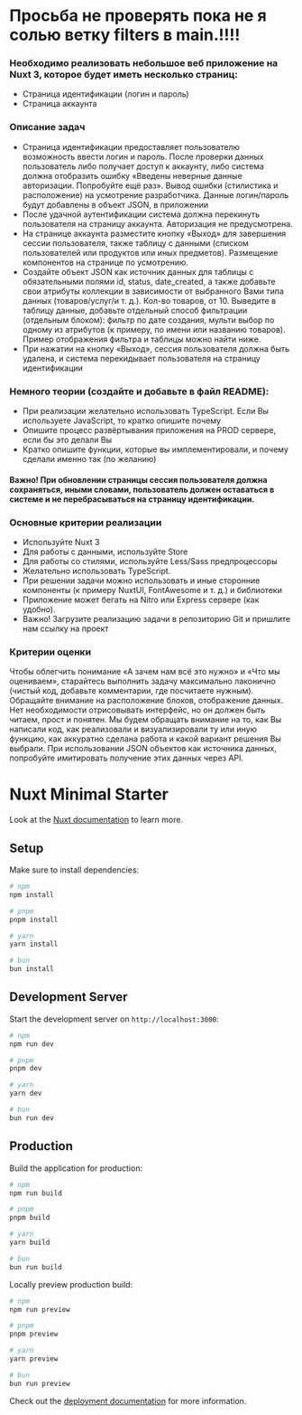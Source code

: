 # Просьба не проверять пока не я солью ветку filters в main.!!!!

### Необходимо реализовать небольшое веб приложение на Nuxt 3, которое будет иметь несколько страниц:

- Cтраница идентификации (логин и пароль)
- Cтраница аккаунта

### Описание задач

- Страница идентификации предоставляет пользователю возможность ввести логин
  и пароль. После проверки данных пользователь либо получает доступ к аккаунту,
  либо система должна отобразить ошибку «Введены неверные данные
  авторизации. Попробуйте ещё раз». Вывод ошибки (стилистика и расположение)
  на усмотрение разработчика. Данные логин/пароль будут добавлены в объект
  JSON, в приложении
- После удачной аутентификации система должна перекинуть пользователя на
  страницу аккаунта. Авторизация не предусмотрена.
- На странице аккаунта разместите кнопку «Выход» для завершения сессии
  пользователя, также таблицу с данными (списком пользователей или продуктов
  или иных предметов). Размещение компонентов на странице по усмотрению.
- Создайте объект JSON как источник данных для таблицы с обязательными полями
  id, status, date_created, а также добавьте свои атрибуты коллекции в зависимости
  от выбранного Вами типа данных (товаров/услуг/и т. д.). Кол-во товаров, от 10.
  Выведите в таблицу данные, добавьте отдельный способ фильтрации (отдельным
  блоком): фильтр по дате создания, мульти выбор по одному из атрибутов (к
  примеру, по имени или названию товаров). Пример отображения фильтра и
  таблицы можно найти ниже.
- При нажатии на кнопку «Выход», сессия пользователя должна быть удалена, и
  система перекидывает пользователя на страницу идентификации

### Немного теории (создайте и добавьте в файл README):

- При реализации желательно использовать TypeScript. Если Вы используете JavaScript, то кратко опишите почему
- Опишите процесс развёртывания приложения на PROD сервере, если бы это делали Вы
- Кратко опишите функции, которые вы имплементировали, и почему сделали именно так (по желанию)

#### Важно! При обновлении страницы сессия пользователя должна сохраняться, иными словами, пользователь должен оставаться в системе и не перебрасываться на страницу идентификации.

### Основные критерии реализации

- Используйте Nuxt 3
- Для работы с данными, используйте Store
- Для работы со стилями, используйте Less/Sass предпроцессоры
- Желательно использовать TypeScript.
- При решении задачи можно использовать и иные сторонние компоненты (к примеру NuxtUI, FontAwesome и т. д.) и библиотеки
- Приложение может бегать на Nitro или Express сервере (как удобно).
- Важно! Загрузите реализацию задачи в репозиторию Git и пришлите нам ссылку
  на проект

### Критерии оценки

Чтобы облегчить понимание «А зачем нам всё это нужно» и «Что мы оцениваем»,
старайтесь выполнить задачу максимально лаконично (чистый код, добавьте
комментарии, где посчитаете нужным). Обращайте внимание на расположение блоков,
отображение данных. Нет необходимости отрисовывать интерфейс, но он должен быть
читаем, прост и понятен.
Мы будем обращать внимание на то, как Вы написали код, как реализовали и
визуализировали ту или иную функцию, как аккуратно сделана работа и какой вариант
решения Вы выбрали. При использовании JSON объектов как источника данных,
попробуйте имитировать получение этих данных через API.

# Nuxt Minimal Starter

Look at the [Nuxt documentation](https://nuxt.com/docs/getting-started/introduction) to learn more.

## Setup

Make sure to install dependencies:

```bash
# npm
npm install

# pnpm
pnpm install

# yarn
yarn install

# bun
bun install
```

## Development Server

Start the development server on `http://localhost:3000`:

```bash
# npm
npm run dev

# pnpm
pnpm dev

# yarn
yarn dev

# bun
bun run dev
```

## Production

Build the application for production:

```bash
# npm
npm run build

# pnpm
pnpm build

# yarn
yarn build

# bun
bun run build
```

Locally preview production build:

```bash
# npm
npm run preview

# pnpm
pnpm preview

# yarn
yarn preview

# bun
bun run preview
```

Check out the [deployment documentation](https://nuxt.com/docs/getting-started/deployment) for more information.

